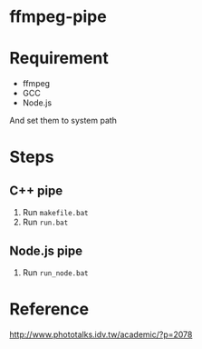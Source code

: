 # ffmpeg-pipe

# Requirement
* ffmpeg
* GCC
* Node.js

And set them to system path

# Steps

## C++ pipe
1. Run `makefile.bat`
1. Run `run.bat`

## Node.js pipe
1. Run `run_node.bat`

# Reference
http://www.phototalks.idv.tw/academic/?p=2078
